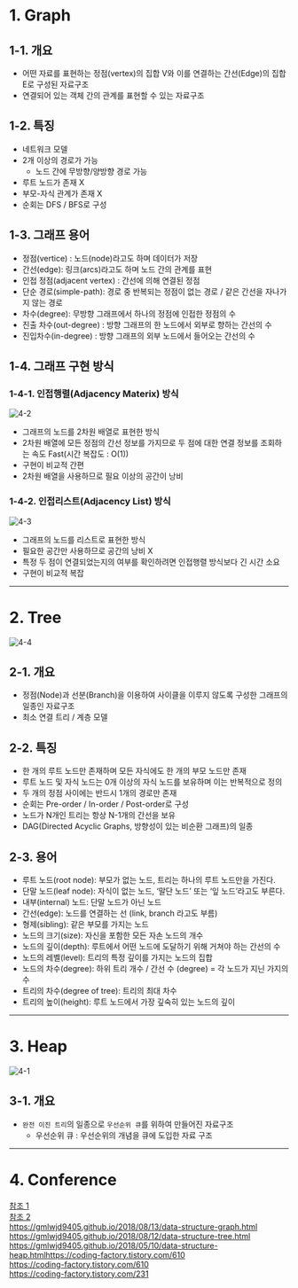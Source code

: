 # 1. Graph
## 1-1. 개요
- 어떤 자료를 표현하는 정점(vertex)의 집합 V와 이를 연결하는 간선(Edge)의 집합 E로 구성된 자료구조
- 연결되어 있는 객체 간의 관계를 표현할 수 있는 자료구조
## 1-2. 특징
- 네트워크 모델
- 2개 이상의 경로가 가능
  - 노드 간에 무방향/양방향 경로 가능
- 루트 노드가 존재 X
- 부모-자식 관계가 존재 X
- 순회는 DFS / BFS로 구성
## 1-3. 그래프 용어
- 정점(vertice) : 노드(node)라고도 하며 데이터가 저장
- 간선(edge): 링크(arcs)라고도 하며 노드 간의 관계를 표현
- 인접 정점(adjacent vertex) : 간선에 의해 연결된 정점
- 단순 경로(simple-path): 경로 중 반복되는 정점이 없는 경로 / 같은 간선을 자나가지 않는 경로
- 차수(degree): 무방향 그래프에서 하나의 정점에 인접한 정점의 수
- 진출 차수(out-degree) : 방향 그래프의 한 노드에서 외부로 향하는 간선의 수
- 진입차수(in-degree) : 방향 그래프의 외부 노드에서 들어오는 간선의 수
## 1-4. 그래프 구현 방식
### 1-4-1. 인접행렬(Adjacency Materix) 방식
![4-2](https://user-images.githubusercontent.com/48504392/127261334-06503a1c-88c0-4b7e-b666-d85b51418618.png)
- 그래프의 노드를 2차원 배열로 표현한 방식
- 2차원 배열에 모든 정점의 간선 정보를 가지므로 두 점에 대한 연결 정보를 조회하는 속도 Fast(시간 복잡도 : O(1))
- 구현이 비교적 간편
- 2차원 배열을 사용하므로 필요 이상의 공간이 낭비
### 1-4-2. 인접리스트(Adjacency List) 방식
![4-3](https://user-images.githubusercontent.com/48504392/127261335-f4e3dd0f-feff-4143-9e20-47e7b8f9592f.png)
- 그래프의 노드를 리스트로 표현한 방식
- 필요한 공간만 사용하므로 공간의 낭비 X
- 특정 두 점이 연결되었는지의 여부를 확인하려면 인접행렬 방식보다 긴 시간 소요
- 구현이 비교적 복잡
____
#

# 2. Tree
![4-4](https://user-images.githubusercontent.com/48504392/127262596-e656c897-0460-46a1-b231-cf12877dc8b0.png)
## 2-1. 개요
- 정점(Node)과 선분(Branch)을 이용하여 사이클을 이루지 않도록 구성한 그래프의 일종인 자료구조
- 최소 연결 트리 / 계층 모델
## 2-2. 특징
- 한 개의 루트 노드만 존재하며 모든 자식에도 한 개의 부모 노드만 존재
- 루트 노드 및 자식 노드는 0개 이상의 자식 노드를 보유하며 이는 반복적으로 정의
- 두 개의 정점 사이에는 반드시 1개의 경로만 존재
- 순회는 Pre-order / In-order / Post-order로 구성
- 노드가 N개인 트리는 항상 N-1개의 간선을 보유
- DAG(Directed Acyclic Graphs, 방향성이 있는 비순환 그래프)의 일종
## 2-3. 용어
- 루트 노드(root node): 부모가 없는 노드, 트리는 하나의 루트 노드만을 가진다.
- 단말 노드(leaf node): 자식이 없는 노드, ‘말단 노드’ 또는 ‘잎 노드’라고도 부른다.
- 내부(internal) 노드: 단말 노드가 아닌 노드
- 간선(edge): 노드를 연결하는 선 (link, branch 라고도 부름)
- 형제(sibling): 같은 부모를 가지는 노드
- 노드의 크기(size): 자신을 포함한 모든 자손 노드의 개수
- 노드의 깊이(depth): 루트에서 어떤 노드에 도달하기 위해 거쳐야 하는 간선의 수
- 노드의 레벨(level): 트리의 특정 깊이를 가지는 노드의 집합
- 노드의 차수(degree): 하위 트리 개수 / 간선 수 (degree) = 각 노드가 지닌 가지의 수
- 트리의 차수(degree of tree): 트리의 최대 차수
- 트리의 높이(height): 루트 노드에서 가장 깊숙히 있는 노드의 깊이
____
#

# 3. Heap
![4-1](https://user-images.githubusercontent.com/48504392/127205263-e9b9e531-11eb-49c3-8065-c0d41094339c.png)  
## 3-1. 개요
- `완전 이진 트리`의 일종으로 `우선순위 큐`를 위하여 만들어진 자료구조
  - 우선순위 큐 : 우선순위의 개념을 큐에 도입한 자료 구조
____
#

# 4. Conference
[참조 1](https://gmlwjd9405.github.io/2018/08/13/data-structure-graph.html)  
[참조 2](https://gmlwjd9405.github.io/2018/05/10/data-structure-heap.html)  
https://gmlwjd9405.github.io/2018/08/13/data-structure-graph.html  
https://gmlwjd9405.github.io/2018/08/12/data-structure-tree.html  
https://gmlwjd9405.github.io/2018/05/10/data-structure-heap.htmlhttps://coding-factory.tistory.com/610  
https://coding-factory.tistory.com/610  
https://coding-factory.tistory.com/231  
